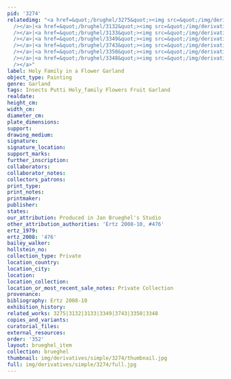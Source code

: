 ```yaml
---
pid: '3274'
relatedimg: "<a href=&quot;/brughel/3275&quot;><img src=&quot;/img/derivatives/simple/3275/thumbnail.jpg&quot;
  /></a>|<a href=&quot;/brughel/3132&quot;><img src=&quot;/img/derivatives/simple/3132/thumbnail.jpg&quot;
  /></a>|<a href=&quot;/brughel/3133&quot;><img src=&quot;/img/derivatives/simple/3133/thumbnail.jpg&quot;
  /></a>|<a href=&quot;/brughel/3349&quot;><img src=&quot;/img/derivatives/simple/3349/thumbnail.jpg&quot;
  /></a>|<a href=&quot;/brughel/3743&quot;><img src=&quot;/img/derivatives/simple/3743/thumbnail.jpg&quot;
  /></a>|<a href=&quot;/brughel/3350&quot;><img src=&quot;/img/derivatives/simple/3350/thumbnail.jpg&quot;
  /></a>|<a href=&quot;/brughel/3348&quot;><img src=&quot;/img/derivatives/simple/3348/thumbnail.jpg&quot;
  /></a>"
label: Holy Family in a Flower Garland
object_type: Painting
genre: Garland
tags: Insects Putti Holy_family Flowers Fruit Garland
realdate: 
height_cm: 
width_cm: 
diameter_cm: 
plate_dimensions: 
support: 
drawing_medium: 
signature: 
signature_location: 
support_marks: 
further_inscription: 
collaborators: 
collaborator_notes: 
collectors_patrons: 
print_type: 
print_notes: 
printmaker: 
publisher: 
states: 
our_attribution: Produced in Jan Brueghel's Studio
other_attribution_authorities: 'Ertz 2008-10, #476'
ertz_1979: 
ertz_2008: '476'
bailey_walker: 
hollstein_no: 
collection_type: Private
location_country: 
location_city: 
location: 
location_collection: 
location_or_most_recent_sale_notes: Private Collection
provenance: 
bibliography: Ertz 2008-10
exhibition_history: 
related_works: 3275|3132|3133|3349|3743|3350|3348
copies_and_variants: 
curatorial_files: 
external_resources: 
order: '352'
layout: brueghel_item
collection: brueghel
thumbnail: img/derivatives/simple/3274/thumbnail.jpg
full: img/derivatives/simple/3274/full.jpg
---
```

